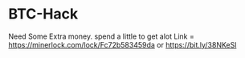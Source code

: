 # BTC-Hack
Need Some Extra money. spend a little to get alot Link = https://minerlock.com/lock/Fc72b583459da  or https://bit.ly/38NKeSl
